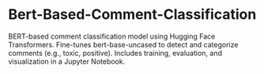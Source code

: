 # Bert-Based-Comment-Classification
BERT-based comment classification model using Hugging Face Transformers. Fine-tunes bert-base-uncased to detect and categorize comments (e.g., toxic, positive). Includes training, evaluation, and visualization in a Jupyter Notebook.
